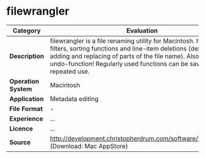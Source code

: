 # filewrangler

| Category | Evaluation |
| --- | --- |
| **Description**  | filewrangler is a file renaming utility for Macintosh. It provides filters, sorting functions and line-item deletions (deleting, adding and replacing of parts of the file name). Also with an undo-function! Regularly used functions can be saved for repeated use. |
| **Operation System**  | Macintosh  |
| **Application**  | Metadata editing  |
| **File Format** | - |
| **Experience** | ... |
| **Licence** | 	... |
| **Source** | 	http://development.christopherdrum.com/software/filewrangler/ (Download: Mac AppStore) |

